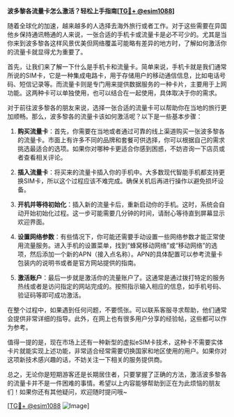 **波多黎各流量卡怎么激活？轻松上手指南[[TG💪+ @esim1088](https://t.me/s/esim1088)]**

随着全球化的加速，越来越多的人选择去海外旅行或者工作。对于这些需要在异国他乡保持通讯畅通的人来说，一张合适的手机卡或流量卡是必不可少的。尤其是当你来到波多黎各这样风景优美但网络覆盖可能略有差异的地方时，了解如何激活你的流量卡就显得尤为重要了。

首先，让我们来了解一下什么是手机卡和流量卡。简单来说，手机卡就是我们通常所说的SIM卡，它是一种集成电路卡，用于存储用户的移动通信信息，比如电话号码、短信记录等。而流量卡则是专门用来提供数据服务的一种卡片，主要用于上网功能。这两种卡可以单独使用，也可以结合在一起使用，具体取决于你的需求。

对于前往波多黎各的朋友来说，选择一张合适的流量卡可以帮助你在当地的旅行更加顺畅。那么，波多黎各的流量卡该如何激活呢？以下是一些基本步骤：

1. **购买流量卡**：首先，你需要在当地或者通过可靠的线上渠道购买一张波多黎各的流量卡。市面上有许多不同的品牌和套餐可供选择，你可以根据自己的需求挑选最适合的选项。如果你对哪种卡更适合你感到困惑，不妨咨询一下店员或者查看相关评论。

2. **插入流量卡**：将买来的流量卡插入你的手机中。大多数现代智能手机都支持更换SIM卡，所以这个过程应该不难完成。确保关机后再进行操作以避免损坏设备。

3. **开机并等待初始化**：插入新的流量卡后，重新启动你的手机。这时，系统会自动开始初始化过程。这一步可能需要几分钟的时间，请耐心等待直到屏幕显示欢迎界面。

4. **设置网络参数**：有些情况下，你可能还需要手动设置一些网络参数才能正常使用流量服务。进入手机的设置菜单，找到“蜂窝移动网络”或“移动网络”的选项，然后添加一个新的APN（接入点名称）。APN的具体配置可以参考流量卡包装内的说明书或者是官方网站提供的指南。

5. **激活账户**：最后一步就是激活你的流量账户了。这通常是通过拨打特定的服务热线或者是访问指定的网站完成的。按照指示输入相应的信息，如手机号码、验证码等即可成功激活。

在整个过程中，如果遇到任何问题，不要慌张。可以联系客服寻求帮助，他们通常会提供非常详细的指导。此外，在网上也有很多用户分享的经验帖，这些都可以作为参考。

值得一提的是，现在市场上还有一种新型的虚拟eSIM卡技术，这种卡不需要实体卡片就能实现上述功能，非常适合经常需要切换国家和地区使用的用户。如果你对这项新技术感兴趣的话，不妨关注一下相关的服务提供商。

总之，无论你是短期游客还是长期居住者，只要掌握了正确的方法，激活波多黎各的流量卡并不是一件困难的事情。希望以上内容能够帮助到正在为此烦恼的朋友们！如果你还有其他疑问，欢迎随时提问哦~

[[TG💪+ @esim1088](https://t.me/s/esim1088) ![Image](https://i.postimg.cc/4NQfJmqS/Snipaste-2025-05-13-00-14-12.png)]